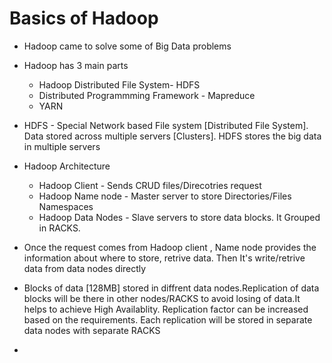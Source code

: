 # Basics of Hadoop

  * Hadoop came to solve some of Big Data problems
  
  * Hadoop has 3 main parts 
    * Hadoop Distributed File System- HDFS
    * Distributed Programmming Framework - Mapreduce
    * YARN
    
  * HDFS - Special Network based File system [Distributed File System]. Data stored across multiple servers [Clusters]. HDFS stores the big data in multiple servers
  
  * Hadoop Architecture
    * Hadoop Client - Sends CRUD files/Direcotries request
    * Hadoop Name node - Master server to store Directories/Files Namespaces
    * Hadoop Data Nodes - Slave servers to store data blocks. It Grouped in RACKS.
    
  * Once the request comes from Hadoop client , Name node provides the information about where to store, retrive data. Then It's write/retrive data from data nodes directly
  
  * Blocks of data [128MB] stored in diffrent data nodes.Replication of data blocks will be there in other nodes/RACKS to avoid losing of data.It helps to achieve High Availablity. Replication factor can be increased based on the requirements. Each replication will be stored in separate data nodes with separate RACKS
  
  * 
